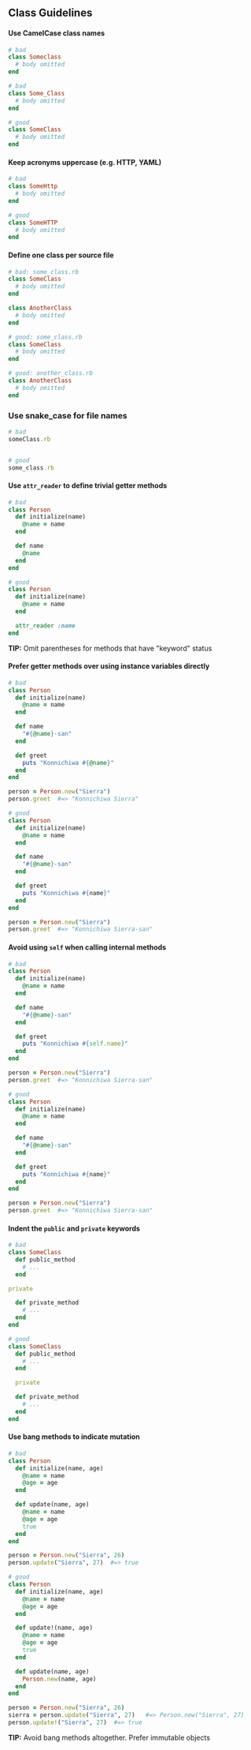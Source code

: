 ## Class Guidelines


#### Use CamelCase class names

```ruby
# bad
class Someclass
  # body omitted
end

# bad
class Some_Class
  # body omitted
end

# good
class SomeClass
  # body omitted
end
```


#### Keep acronyms uppercase (e.g. HTTP, YAML)

```ruby
# bad
class SomeHttp
  # body omitted
end

# good
class SomeHTTP
  # body omitted
end
```


#### Define one class per source file

```ruby
# bad: some_class.rb
class SomeClass
  # body omitted
end

class AnotherClass
  # body omitted
end

# good: some_class.rb
class SomeClass
  # body omitted
end

# good: another_class.rb
class AnotherClass
  # body omitted
end
```


### Use snake_case for file names

```ruby
# bad
someClass.rb


# good
some_class.rb
```


#### Use `attr_reader` to define trivial getter methods

```ruby
# bad
class Person
  def initialize(name)
    @name = name
  end

  def name
    @name
  end
end

# good
class Person
  def initialize(name)
    @name = name
  end

  attr_reader :name
end
```

**TIP:** Omit parentheses for methods that have "keyword" status


#### Prefer getter methods over using instance variables directly

```ruby
# bad
class Person
  def initialize(name)
    @name = name
  end

  def name
    "#{@name}-san"
  end

  def greet
    puts "Konnichiwa #{@name}"
  end
end

person = Person.new("Sierra")
person.greet  #=> "Konnichiwa Sierra"

# good
class Person
  def initialize(name)
    @name = name
  end

  def name
    "#{@name}-san"
  end

  def greet
    puts "Konnichiwa #{name}"
  end
end

person = Person.new("Sierra")
person.greet  #=> "Konnichiwa Sierra-san"
```


#### Avoid using `self` when calling internal methods

```ruby
# bad
class Person
  def initialize(name)
    @name = name
  end

  def name
    "#{@name}-san"
  end

  def greet
    puts "Konnichiwa #{self.name}"
  end
end

person = Person.new("Sierra")
person.greet  #=> "Konnichiwa Sierra-san"

# good
class Person
  def initialize(name)
    @name = name
  end

  def name
    "#{@name}-san"
  end

  def greet
    puts "Konnichiwa #{name}"
  end
end

person = Person.new("Sierra")
person.greet  #=> "Konnichiwa Sierra-san"
```


#### Indent the `public` and `private` keywords

```ruby
# bad
class SomeClass
  def public_method
    # ...
  end

private

  def private_method
    # ...
  end
end

# good
class SomeClass
  def public_method
    # ...
  end

  private

  def private_method
    # ...
  end
end
```


#### Use bang methods to indicate mutation

```ruby
# bad
class Person
  def initialize(name, age)
    @name = name
    @age = age
  end

  def update(name, age)
    @name = name
    @age = age
    true
  end
end

person = Person.new("Sierra", 26)
person.update("Sierra", 27)  #=> true

# good
class Person
  def initialize(name, age)
    @name = name
    @age = age
  end

  def update!(name, age)
    @name = name
    @age = age
    true
  end

  def update(name, age)
    Person.new(name, age)
  end
end

person = Person.new("Sierra", 26)
sierra = person.update("Sierra", 27)   #=> Person.new("Sierra", 27)
person.update!("Sierra", 27)  #=> true
```

**TIP:** Avoid bang methods altogether. Prefer immutable objects

